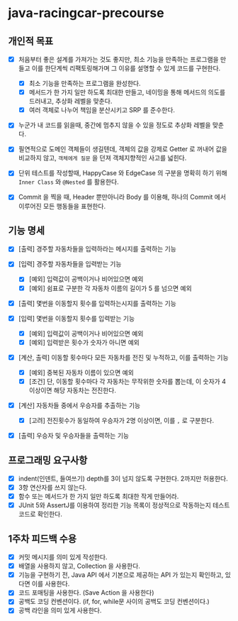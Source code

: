 # java-racingcar-precourse

## 개인적 목표

- [x] 처음부터 좋은 설계를 가져가는 것도 좋지만, 최소 기능을 만족하는 프로그램을 만들고 이를 한단계씩 리팩토링해가며 그 이유를 설명할 수 있게 코드를 구현한다.

    - [x] 최소 기능을 만족하는 프로그램을 완성한다.
    - [x] 메서드가 한 가지 일만 하도록 최대한 만들고, 네이밍을 통해 메서드의 의도를 드러내고, 추상화 레벨을 맞춘다.
    - [x] 여러 객체로 나누어 책임을 분산시키고 SRP 를 준수한다.

- [x] 누군가 내 코드를 읽을때, 중간에 멈추지 않을 수 있을 정도로 추상화 레벨을 맞춘다.
- [x] 필연적으로 도메인 객체들이 생길텐데, 객체의 값을 강제로 Getter 로 꺼내어 값을 비교하지 않고, `객체에게 질문` 을 던져 객체지향적인 사고를 넓힌다.
- [x] 단위 테스트를 작성할때, HappyCase 와 EdgeCase 의 구분을 명확히 하기 위해 `Inner Class` 와 `@Nested` 를 활용한다.
- [x] Commit 을 찍을 때, Header 뿐만아니라 Body 를 이용해, 하나의 Commit 에서 이루어진 모든 행동들을 표현한다.

## 기능 명세

- [x] [출력] 경주할 자동차들을 입력하라는 메시지를 출력하는 기능

- [x] [입력] 경주할 자동차들을 입력받는 기능

    - [x] [예외] 입력값이 공백이거나 비어있으면 예외
    - [x] [예외] 쉼표로 구분한 각 자동차 이름의 길이가 5 를 넘으면 예외

- [x] [출력] 몇번을 이동할지 횟수를 입력하는시지를 출력하는 기능

- [x] [입력] 몇번을 이동할지 횟수를 입력받는 기능

    - [x] [예외] 입력값이 공백이거나 비어있으면 예외
    - [x] [예외] 입력받은 횟수가 숫자가 아니면 예외

- [x] [계산, 출력] 이동할 횟수마다 모든 자동차를 전진 및 누적하고, 이를 출력하는 기능

    - [x] [예외] 중복된 자동차 이름이 있으면 예외
    - [x] [조건] 단, 이동할 횟수마다 각 자동차는 무작위한 숫자를 뽑는데, 이 숫자가 4 이상이면 해당 자동차는 전진한다.

- [x] [계산] 자동차들 중에서 우승자를 추출하는 기능

    - [x] [고려] 전진횟수가 동일하여 우승자가 2명 이상이면, 이를 `,` 로 구분한다.

- [x] [출력] 우승자 및 우승자들을 출력하는 기능

## 프로그래밍 요구사항

- [x] indent(인덴트, 들여쓰기) depth를 3이 넘지 않도록 구현한다. 2까지만 허용한다.
- [x] 3항 연산자를 쓰지 않는다.
- [x] 함수 또는 메서드가 한 가지 일만 하도록 최대한 작게 만들어라.
- [x] JUnit 5와 AssertJ를 이용하여 정리한 기능 목록이 정상적으로 작동하는지 테스트 코드로 확인한다.

## 1주차 피드백 수용

- [x] 커밋 메시지를 의미 있게 작성한다.
- [x] 배열을 사용하지 않고, Collection 을 사용한다.
- [x] 기능을 구현하기 전, Java API 에서 기본으로 제공하는 API 가 있는지 확인하고, 있다면 이를 사용한다.
- [x] 코드 포매팅을 사용한다. (Save Action 을 사용한다)
- [x] 공백도 코딩 컨벤션이다. (if, for, while문 사이의 공백도 코딩 컨벤션이다.)
- [x] 공백 라인을 의미 있게 사용한다.
